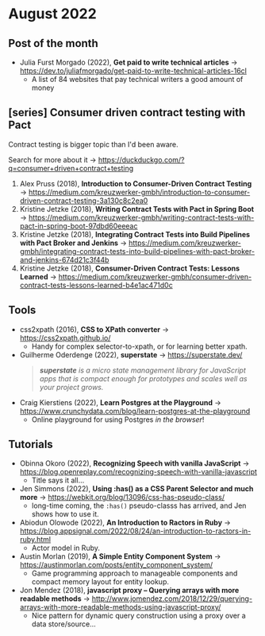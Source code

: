 # August 2022

## Post of the month

+ Julia Furst Morgado (2022), **Get paid to write technical articles** &#8594; https://dev.to/juliafmorgado/get-paid-to-write-technical-articles-16cl
  - A list of 84 websites that pay technical writers a good amount of money

## \[series\] Consumer driven contract testing with Pact

Contract testing is bigger topic than I'd been aware.

Search for more about it &#8594; https://duckduckgo.com/?q=consumer+driven+contract+testing

1. Alex Pruss (2018), **Introduction to Consumer-Driven Contract Testing** &#8594; https://medium.com/kreuzwerker-gmbh/introduction-to-consumer-driven-contract-testing-3a130c8c2ea0
2. Kristine Jetzke (2018), **Writing Contract Tests with Pact in Spring Boot** &#8594; https://medium.com/kreuzwerker-gmbh/writing-contract-tests-with-pact-in-spring-boot-97dbd60eeeac
3. Kristine Jetzke (2018), **Integrating Contract Tests into Build Pipelines with Pact Broker and Jenkins** &#8594; https://medium.com/kreuzwerker-gmbh/integrating-contract-tests-into-build-pipelines-with-pact-broker-and-jenkins-674d21c3f44b
4. Kristine Jetzke (2018), **Consumer-Driven Contract Tests: Lessons Learned** &#8594; https://medium.com/kreuzwerker-gmbh/consumer-driven-contract-tests-lessons-learned-b4e1ac471d0c

## Tools

+ css2xpath (2016), **CSS to XPath converter** &#8594; https://css2xpath.github.io/
  - Handy for complex selector-to-xpath, or for learning better xpath.
+ Guilherme Oderdenge (2022), **superstate** &#8594; https://superstate.dev/
    > *__superstate__ is a micro state management library for JavaScript apps that is compact enough for prototypes and scales well as your project grows.*
+ Craig Kierstiens (2022), **Learn Postgres at the Playground** &#8594; https://www.crunchydata.com/blog/learn-postgres-at-the-playground
  - Online playground for using Postgres *in the browser*!

## Tutorials

+ Obinna Okoro (2022), **Recognizing Speech with vanilla JavaScript** &#8594; https://blog.openreplay.com/recognizing-speech-with-vanilla-javascript
  - Title says it all...
+ Jen Simmons (2022), **Using :has() as a CSS Parent Selector and much more** &#8594; https://webkit.org/blog/13096/css-has-pseudo-class/
  - long-time coming, the `:has()` pseudo-classs has arrived, and Jen shows how to use it.
+ Abiodun Olowode (2022), **An Introduction to Ractors in Ruby** &#8594; https://blog.appsignal.com/2022/08/24/an-introduction-to-ractors-in-ruby.html
  - Actor model in Ruby. 
+ Austin Morlan (2019), **A Simple Entity Component System** &#8594; https://austinmorlan.com/posts/entity_component_system/
  - Game programming approach to manageable components and compact memory layout for entity lookup. 
+ Jon Mendez (2018), **javascript proxy – Querying arrays with more readable methods** &#8594; http://www.jomendez.com/2018/12/29/querying-arrays-with-more-readable-methods-using-javascript-proxy/
  - Nice pattern for dynamic query construction using a proxy over a data store/source...



